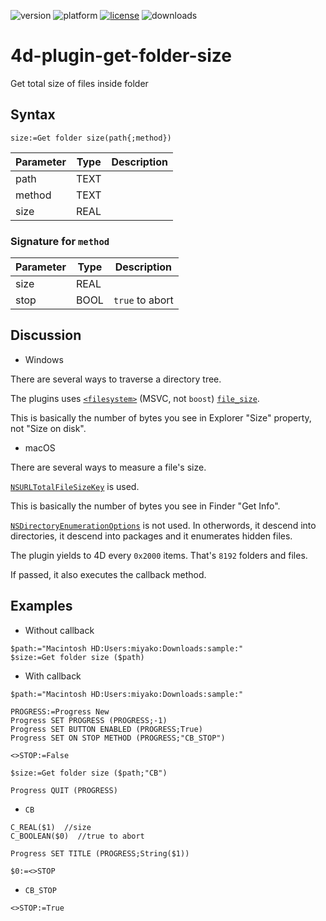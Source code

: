 ![version](https://img.shields.io/badge/version-20%2B-E23089)
![platform](https://img.shields.io/static/v1?label=platform&message=mac-intel%20|%20mac-arm%20|%20win-64&color=blue)
[![license](https://img.shields.io/github/license/miyako/4d-plugin-get-folder-size)](LICENSE)
![downloads](https://img.shields.io/github/downloads/miyako/4d-plugin-get-folder-size/total)

# 4d-plugin-get-folder-size
Get total size of files inside folder

## Syntax

```4d
size:=Get folder size(path{;method})
```

Parameter|Type|Description
------------|------------|----
path|TEXT|
method|TEXT|
size|REAL|

### Signature for ``method``

Parameter|Type|Description
------------|------------|----
size|REAL|
stop|BOOL|``true`` to abort

## Discussion

* Windows

There are several ways to traverse a directory tree.

The plugins uses [``<filesystem>``](https://msdn.microsoft.com/en-us/library/hh874694.aspx) (MSVC, not ``boost``) [``file_size``](https://msdn.microsoft.com/en-us/library/hh874829.aspx).

This is basically the number of bytes you see in Explorer "Size" property, not "Size on disk".

* macOS

There are several ways to measure a file's size. 

[``NSURLTotalFileSizeKey``](https://developer.apple.com/documentation/foundation/nsurlresourcekey?language=objc) is used.

This is basically the number of bytes you see in Finder "Get Info".

[``NSDirectoryEnumerationOptions``](https://developer.apple.com/documentation/foundation/nsdirectoryenumerationoptions?language=objc) is not used. In otherwords, it descend into directories, it descend into packages and it enumerates hidden files.

The plugin yields to 4D every ``0x2000`` items. That's ``8192`` folders and files.

If passed, it also executes the callback method.

## Examples

* Without callback

```4d
$path:="Macintosh HD:Users:miyako:Downloads:sample:"
$size:=Get folder size ($path)
```

* With callback

```4d
$path:="Macintosh HD:Users:miyako:Downloads:sample:"

PROGRESS:=Progress New 
Progress SET PROGRESS (PROGRESS;-1)
Progress SET BUTTON ENABLED (PROGRESS;True)
Progress SET ON STOP METHOD (PROGRESS;"CB_STOP")

<>STOP:=False

$size:=Get folder size ($path;"CB")

Progress QUIT (PROGRESS)
```

* ``CB``

```4d
C_REAL($1)  //size
C_BOOLEAN($0)  //true to abort

Progress SET TITLE (PROGRESS;String($1))

$0:=<>STOP
```

* ``CB_STOP``

```4d
<>STOP:=True
```
